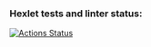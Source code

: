 ### Hexlet tests and linter status:
[![Actions Status](https://github.com/Scetlan/frontend-project-46/workflows/hexlet-check/badge.svg)](https://github.com/Scetlan/frontend-project-46/actions)